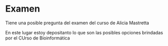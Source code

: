 # Examen
Tiene una posible pregunta del examen del curso de Alicia Mastretta

En este lugar estoy depositanto lo que son las posibles opciones brindadas por el CUrso de Bioinformática
